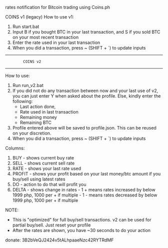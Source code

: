 rates notification for Bitcoin trading using Coins.ph

COINS v1 (legacy)
How to use v1:
1. Run start.bat
2. Input B if you bought BTC in your last transaction, and S if you sold BTC on your most recent transaction
3. Enter the rate used in your last transaction
4. When you did a transaction, press ~ (SHIFT + \`) to update inputs

-----------------------------------
            COINS v2
-----------------------------------
How to use:
1. Run run_v2.bat
2. If you did not do any transaction between now and your last use of v2, you can just enter Y when asked about the profile. Else, kindly enter the following:
    - Last action done,
    - Rate used in last transaction
    - Remaining money
    - Remaining BTC
3. Profile entered above will be saved to profile.json. This can be reused on your discretion.
4. When you did a transaction, press ~ (SHIFT + \`) to update inputs

Columns:
1. BUY - shows current buy rate
2. SELL - shows current sell rate
3. RATE - shows your last rate used
4. PROFIT - shows your profit based on your last money/btc amount if you buy/sell using latest rates
5. DO - action to do that will profit you
6. DELTA - shows change in rates
         - 1 + means rates increased by below 1999 php, 1000 per + if multiple
         - 1 - means rates decreased by below 1999 php, 1000 per + if multiple


NOTE:
- This is "optimized" for full buy/sell transactions. v2 can be used for partial buy/sell. Just reset your profile
- After the rates are shown, you have ~30 seconds to do your action

donate:  3B2bVeQJ2424v5tALhpaaeNzc42RYTRdMF 
